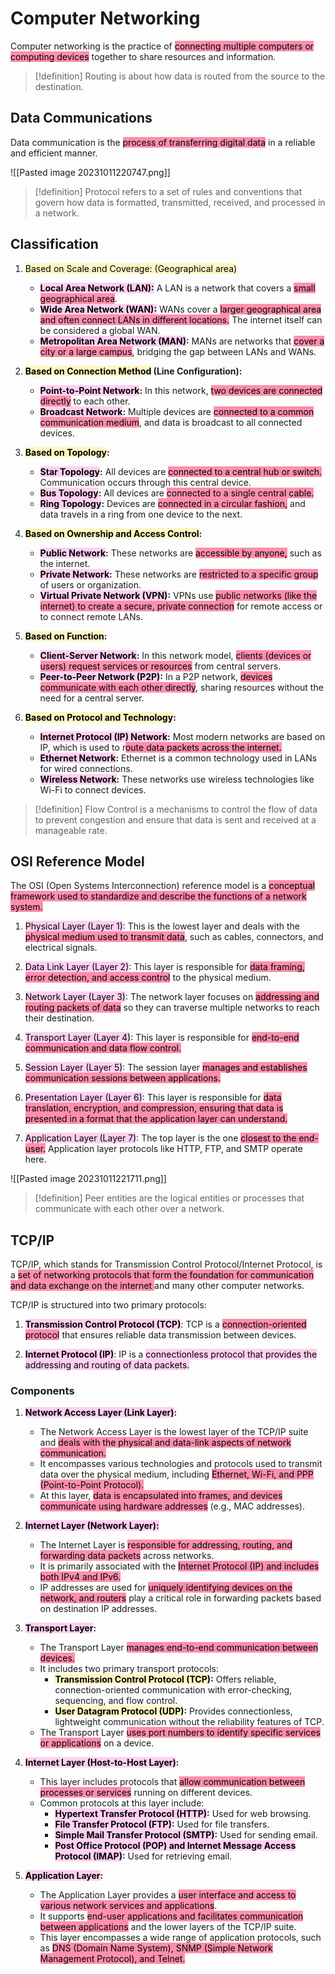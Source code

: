 # Computer Networking

Computer networking is the practice of <mark style="background: #FF5582A6;">connecting multiple computers or computing devices</mark> together to share resources and information.

> [!definition]
> Routing is about how data is routed from the source to the destination.
## Data Communications

Data communication is the <mark style="background: #FF5582A6;">process of transferring digital data</mark> in a reliable and efficient manner.

![[Pasted image 20231011220747.png]]

> [!definition]
> Protocol refers to a set of rules and conventions that govern how data is formatted, transmitted, received, and processed in a network.
## Classification

1. <mark style="background: #FFF3A3A6;">Based on Scale and Coverage: (Geographical area)</mark>
    
    - **<mark style="background: #FFB8EBA6;">Local Area Network (LAN):</mark>** A LAN is a network that covers a <mark style="background: #FF5582A6;">small geographical area</mark>.
    - **<mark style="background: #FFB8EBA6;">Wide Area Network (WAN):</mark>** WANs cover a <mark style="background: #FF5582A6;">larger geographical area and often connect LANs in different locations.</mark> The internet itself can be considered a global WAN.
    - **<mark style="background: #FFB8EBA6;">Metropolitan Area Network (MAN)</mark>:** MANs are networks that <mark style="background: #FF5582A6;">cover a city or a large campus</mark>, bridging the gap between LANs and WANs.
      
2. **<mark style="background: #FFF3A3A6;">Based on Connection Method</mark> (Line Configuration):**
    
    - **<mark style="background: #FFB8EBA6;">Point-to-Point Network</mark>:** In this network, <mark style="background: #FF5582A6;">two devices are connected directly</mark> to each other. 
    - **<mark style="background: #FFB8EBA6;">Broadcast Network</mark>:** Multiple devices are <mark style="background: #FF5582A6;">connected to a common communication medium</mark>, and data is broadcast to all connected devices.
      
3. **<mark style="background: #FFF3A3A6;">Based on Topology</mark>:**
    
    - **<mark style="background: #FFB8EBA6;">Star Topology</mark>:** All devices are <mark style="background: #FF5582A6;">connected to a central hub or switch.</mark> Communication occurs through this central device.
    - **<mark style="background: #FFB8EBA6;">Bus Topology</mark>:** All devices are <mark style="background: #FF5582A6;">connected to a single central cable.</mark> 
    - **<mark style="background: #FFB8EBA6;">Ring Topology</mark>:** Devices are <mark style="background: #FF5582A6;">connected in a circular fashion,</mark> and data travels in a ring from one device to the next.
      
4. **<mark style="background: #FFF3A3A6;">Based on Ownership and Access Control</mark>:**
    
    - **<mark style="background: #FFB8EBA6;">Public Network</mark>:** These networks are <mark style="background: #FF5582A6;">accessible by anyone,</mark> such as the internet.
    - **<mark style="background: #FFB8EBA6;">Private Network</mark>:** These networks are <mark style="background: #FF5582A6;">restricted to a specific group</mark> of users or organization.
    - **<mark style="background: #FFB8EBA6;">Virtual Private Network (VPN)</mark>:** VPNs use <mark style="background: #FF5582A6;">public networks (like the internet) to create a secure, private connection</mark> for remote access or to connect remote LANs.
      
5. **<mark style="background: #FFF3A3A6;">Based on Function</mark>:**
    
    - **<mark style="background: #FFB8EBA6;">Client-Server Network</mark>:** In this network model, <mark style="background: #FF5582A6;">clients (devices or users) request services or resources</mark> from central servers.
    - **<mark style="background: #FFB8EBA6;">Peer-to-Peer Network (P2P)</mark>:** In a P2P network, <mark style="background: #FF5582A6;">devices communicate with each other directly</mark>, sharing resources without the need for a central server.
      
6. **<mark style="background: #FFF3A3A6;">Based on Protocol and Technology</mark>:**
    
    - **<mark style="background: #FFB8EBA6;">Internet Protocol (IP) Network</mark>:** Most modern networks are based on IP, which is used to r<mark style="background: #FF5582A6;">oute data packets across the internet.</mark>
    - **<mark style="background: #FFB8EBA6;">Ethernet Network</mark>:** Ethernet is a common technology used in LANs for wired connections.
    - **<mark style="background: #FFB8EBA6;">Wireless Network</mark>:** These networks use wireless technologies like Wi-Fi to connect devices.

> [!definition]
> Flow Control is a mechanisms to control the flow of data to prevent congestion and ensure that data is sent and received at a manageable rate.
## OSI Reference Model

The OSI (Open Systems Interconnection) reference model is a <mark style="background: #FF5582A6;">conceptual framework used to standardize and describe the functions of a network system.</mark>

1. <mark style="background: #FFB8EBA6;">Physical Layer (Layer 1)</mark>: This is the lowest layer and deals with the <mark style="background: #FF5582A6;">physical medium used to transmit data</mark>, such as cables, connectors, and electrical signals.
    
2. <mark style="background: #FFB8EBA6;">Data Link Layer (Layer 2)</mark>: This layer is responsible for <mark style="background: #FF5582A6;">data framing, error detection, and access control</mark> to the physical medium. 
    
3. <mark style="background: #FFB8EBA6;">Network Layer (Layer 3)</mark>: The network layer focuses on <mark style="background: #FF5582A6;">addressing and routing packets of data</mark> so they can traverse multiple networks to reach their destination.
    
4. <mark style="background: #FFB8EBA6;">Transport Layer (Layer 4)</mark>: This layer is responsible for <mark style="background: #FF5582A6;">end-to-end communication and data flow control.</mark>
    
5. <mark style="background: #FFB8EBA6;">Session Layer (Layer 5)</mark>: The session layer <mark style="background: #FF5582A6;">manages and establishes communication sessions between applications.</mark>
    
6. <mark style="background: #FFB8EBA6;">Presentation Layer (Layer 6)</mark>: This layer is responsible for <mark style="background: #FF5582A6;">data translation, encryption, and compression, ensuring that data is presented in a format that the application layer can understand. </mark>
    
7. <mark style="background: #FFB8EBA6;">Application Layer (Layer 7)</mark>: The top layer is the one <mark style="background: #FF5582A6;">closest to the end-user.</mark> Application layer protocols like HTTP, FTP, and SMTP operate here.

![[Pasted image 20231011221711.png]]
> [!definition]
> Peer entities are the logical entities or processes that communicate with each other over a network.
## TCP/IP

TCP/IP, which stands for Transmission Control Protocol/Internet Protocol, is a <mark style="background: #FF5582A6;">set of networking protocols that form the foundation for communication and data exchange on the internet </mark>and many other computer networks.

TCP/IP is structured into two primary protocols:

1. **<mark style="background: #FFB8EBA6;">Transmission Control Protocol (TCP)</mark>**: TCP is a <mark style="background: #FF5582A6;">connection-oriented protocol</mark> that ensures reliable data transmission between devices. 
    
2. **<mark style="background: #FFB8EBA6;">Internet Protocol (IP)</mark>**: IP is a <mark style="background: #FFB8EBA6;">connectionless protocol that provides the addressing and routing of data packets.</mark>


### Components

1. **<mark style="background: #FFB8EBA6;">Network Access Layer (Link Layer)</mark>:**
    
    - The Network Access Layer is the lowest layer of the TCP/IP suite and <mark style="background: #FF5582A6;">deals with the physical and data-link aspects of network communication.</mark>
    - It encompasses various technologies and protocols used to transmit data over the physical medium, including <mark style="background: #FF5582A6;">Ethernet, Wi-Fi, and PPP (Point-to-Point Protocol).</mark>
    - At this layer, <mark style="background: #FF5582A6;">data is encapsulated into frames, and devices communicate using hardware addresses</mark> (e.g., MAC addresses).
2. **<mark style="background: #FFB8EBA6;">Internet Layer (Network Layer):</mark>**
    
    - The Internet Layer is <mark style="background: #FF5582A6;">responsible for addressing, routing, and forwarding data packets</mark> across networks.
    - It is primarily associated with the <mark style="background: #FF5582A6;">Internet Protocol (IP) and includes both IPv4 and IPv6.</mark>
    - IP addresses are used for <mark style="background: #FF5582A6;">uniquely identifying devices on the network, and routers</mark> play a critical role in forwarding packets based on destination IP addresses.
3. **<mark style="background: #FFB8EBA6;">Transport Layer</mark>:**
    
    - The Transport Layer <mark style="background: #FF5582A6;">manages end-to-end communication between devices.</mark>
    - It includes two primary transport protocols:
        - **<mark style="background: #FFF3A3A6;">Transmission Control Protocol (TCP)</mark>:** Offers reliable, connection-oriented communication with error-checking, sequencing, and flow control.
        - **<mark style="background: #FFF3A3A6;">User Datagram Protocol (UDP)</mark>:** Provides connectionless, lightweight communication without the reliability features of TCP.
    - The Transport Layer <mark style="background: #FF5582A6;">uses port numbers to identify specific services or applications</mark> on a device.
4. **<mark style="background: #FFB8EBA6;">Internet Layer (Host-to-Host Layer)</mark>:**
    
    - This layer includes protocols that <mark style="background: #FF5582A6;">allow communication between processes or services</mark> running on different devices.
    - Common protocols at this layer include:
        - **<mark style="background: #FFB8EBA6;">Hypertext Transfer Protocol (HTTP)</mark>:** Used for web browsing.
        - **<mark style="background: #FFB8EBA6;">File Transfer Protocol (FTP)</mark>:** Used for file transfers.
        - **<mark style="background: #FFB8EBA6;">Simple Mail Transfer Protocol (SMTP)</mark>:** Used for sending email.
        - **<mark style="background: #FFB8EBA6;">Post Office Protocol (POP) and Internet Message Access Protocol (IMAP)</mark>:** Used for retrieving email.
5. **<mark style="background: #FFB8EBA6;">Application Layer</mark>:**
    
    - The Application Layer provides a <mark style="background: #FF5582A6;">user interface and access to various network services and applications</mark>.
    - It supports <mark style="background: #FF5582A6;">end-user applications and facilitates communication between applications</mark> and the lower layers of the TCP/IP suite.
    - This layer encompasses a wide range of application protocols, such as <mark style="background: #FF5582A6;">DNS (Domain Name System), SNMP (Simple Network Management Protocol), and Telnet.</mark>
